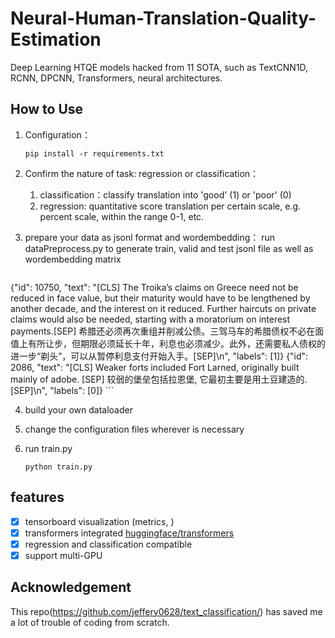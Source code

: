 # Neural-Human-Translation-Quality-Estimation
Deep Learning HTQE models hacked from 11 SOTA, such as TextCNN1D, RCNN, DPCNN, Transformers, neural architectures.
## How to Use
1. Configuration：

	```
	pip install -r requirements.txt
	```

2. Confirm the nature of task: regression or classification：

	1. classification：classify translation into 'good' (1) or 'poor' (0)
	2. regression: quantitative score translation per certain scale, e.g. percent scale, within the range 0-1, etc.

3. prepare your data as jsonl format and wordembedding：
   run dataPreprocess.py to generate train, valid and test jsonl file as well as wordembedding matrix

	```
{"id": 10750, "text": "[CLS] The Troika’s claims on Greece need not be reduced in face value, but their maturity would have to be lengthened by another decade, and the interest on it reduced. Further haircuts on private claims would also be needed, starting with a moratorium on interest payments.[SEP] 希腊还必须再次重组并削减公债。三驾马车的希腊债权不必在面值上有所让步，但期限必须延长十年，利息也必须减少。此外，还需要私人债权的进一步“剃头”，可以从暂停利息支付开始入手。[SEP]\n", "labels": [1]}
{"id": 2086, "text": "[CLS] Weaker forts included Fort Larned, originally built mainly of adobe. [SEP] 较弱的堡垒包括拉恩堡, 它最初主要是用土豆建造的. [SEP]\n", "labels": [0]}
	```
  

4. build your own dataloader

5. change the configuration files wherever is necessary

6. run train.py

	```
	python train.py
	```

## features
- [x] tensorboard visualization (metrics, )
- [x] transformers integrated [huggingface/transformers](https://github.com/huggingface/transformers)
- [x] regression and classification compatible
- [x] support multi-GPU
## Acknowledgement
This repo(https://github.com/jeffery0628/text_classification/) has saved me a lot of trouble of coding from scratch.  

